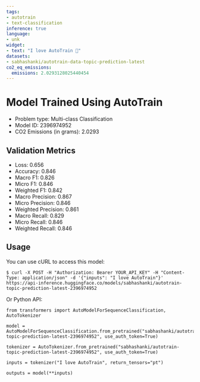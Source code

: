 ```yaml
---
tags:
- autotrain
- text-classification
inference: true
language:
- unk
widget:
- text: "I love AutoTrain 🤗"
datasets:
- sabhashanki/autotrain-data-topic-prediction-latest
co2_eq_emissions:
  emissions: 2.0293128025440454
---
```


# Model Trained Using AutoTrain

- Problem type: Multi-class Classification
- Model ID: 2396974952
- CO2 Emissions (in grams): 2.0293

## Validation Metrics

- Loss: 0.656
- Accuracy: 0.846
- Macro F1: 0.826
- Micro F1: 0.846
- Weighted F1: 0.842
- Macro Precision: 0.867
- Micro Precision: 0.846
- Weighted Precision: 0.861
- Macro Recall: 0.829
- Micro Recall: 0.846
- Weighted Recall: 0.846


## Usage

You can use cURL to access this model:

```
$ curl -X POST -H "Authorization: Bearer YOUR_API_KEY" -H "Content-Type: application/json" -d '{"inputs": "I love AutoTrain"}' https://api-inference.huggingface.co/models/sabhashanki/autotrain-topic-prediction-latest-2396974952
```

Or Python API:

```
from transformers import AutoModelForSequenceClassification, AutoTokenizer

model = AutoModelForSequenceClassification.from_pretrained("sabhashanki/autotrain-topic-prediction-latest-2396974952", use_auth_token=True)

tokenizer = AutoTokenizer.from_pretrained("sabhashanki/autotrain-topic-prediction-latest-2396974952", use_auth_token=True)

inputs = tokenizer("I love AutoTrain", return_tensors="pt")

outputs = model(**inputs)
```